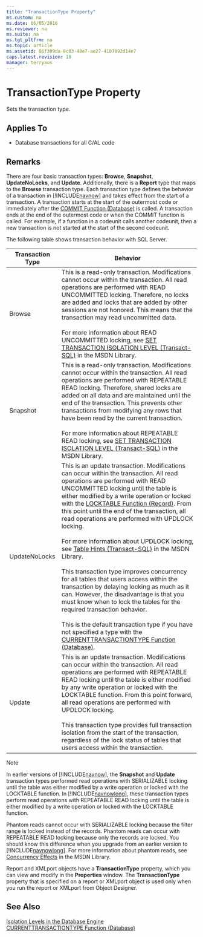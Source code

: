 ```yaml
---
title: "TransactionType Property"
ms.custom: na
ms.date: 06/05/2016
ms.reviewer: na
ms.suite: na
ms.tgt_pltfrm: na
ms.topic: article
ms.assetid: 06f309da-8c03-48e7-ae27-4107092d14e7
caps.latest.revision: 18
manager: terryaus
---
```

# TransactionType Property
Sets the transaction type.  
  
## Applies To  
  
-   Database transactions for all C\/AL code  
  
## Remarks  
 There are four basic transaction types: **Browse**, **Snapshot**, **UpdateNoLocks**, and **Update**. Additionally, there is a **Report** type that maps to the **Browse** transaction type. Each transaction type defines the behavior of a transaction in [!INCLUDE[navnow](../dynamics-nav/includes/navnow_md.md)] and takes effect from the start of a transaction. A transaction starts at the start of the outermost code or immediately after the [COMMIT Function \(Database\)](../dynamics-nav/COMMIT-Function--Database-.md) is called. A transaction ends at the end of the outermost code or when the COMMIT function is called. For example, if a function in a codeunit calls another codeunit, then a new transaction is not started at the start of the second codeunit.  
  
 The following table shows transaction behavior with SQL Server.  
  
|**Transaction Type**|**Behavior**|  
|--------------------------|------------------|  
|Browse|This is a read\-only transaction. Modifications cannot occur within the transaction. All read operations are performed with READ UNCOMMITTED locking. Therefore, no locks are added and locks that are added by other sessions are not honored. This means that the transaction may read uncommitted data.<br /><br /> For more information about READ UNCOMMITTED locking, see [SET TRANSACTION ISOLATION LEVEL \(Transact\-SQL\)](http://go.microsoft.com/fwlink/?LinkId=251872) in the MSDN Library.|  
|Snapshot|This is a read\-only transaction. Modifications cannot occur within the transaction. All read operations are performed with REPEATABLE READ locking. Therefore, shared locks are added on all data and are maintained until the end of the transaction. This prevents other transactions from modifying any rows that have been read by the current transaction.<br /><br /> For more information about REPEATABLE READ locking, see [SET TRANSACTION ISOLATION LEVEL \(Transact\-SQL\)](http://go.microsoft.com/fwlink/?LinkId=251872) in the MSDN Library.|  
|UpdateNoLocks|This is an update transaction. Modifications can occur within the transaction. All read operations are performed with READ UNCOMMITTED locking until the table is either modified by a write operation or locked with the [LOCKTABLE Function \(Record\)](../dynamics-nav/LOCKTABLE-Function--Record-.md). From this point until the end of the transaction, all read operations are performed with UPDLOCK locking.<br /><br /> For more information about UPDLOCK locking, see [Table Hints \(Transact\-SQL\)](http://go.microsoft.com/fwlink/?LinkId=251875) in the MSDN Library.<br /><br /> This transaction type improves concurrency for all tables that users access within the transaction by delaying locking as much as it can. However, the disadvantage is that you must know when to lock the tables for the required transaction behavior.<br /><br /> This is the default transaction type if you have not specified a type with the [CURRENTTRANSACTIONTYPE Function \(Database\)](../dynamics-nav/CURRENTTRANSACTIONTYPE-Function--Database-.md).|  
|Update|This is an update transaction. Modifications can occur within the transaction. All read operations are performed with REPEATABLE READ locking until the table is either modified by any write operation or locked with the LOCKTABLE function. From this point forward, all read operations are performed with UPDLOCK locking.<br /><br /> This transaction type provides full transaction isolation from the start of the transaction, regardless of the lock status of tables that users access within the transaction.|  
  
> [!NOTE]  
>  In earlier versions of [!INCLUDE[navnow](../dynamics-nav/includes/navnow_md.md)], the **Snapshot** and **Update** transaction types performed read operations with SERIALIZABLE locking until the table was either modified by a write operation or locked with the LOCKTABLE function. In [!INCLUDE[navnowlong](../dynamics-nav/includes/navnowlong_md.md)], these transaction types perform read operations with REPEATABLE READ locking until the table is either modified by a write operation or locked with the LOCKTABLE function.  
>   
>  Phantom reads cannot occur with SERIALIZABLE locking because the filter range is locked instead of the records. Phantom reads can occur with REPEATABLE READ locking because only the records are locked. You should know this difference when you upgrade from an earlier version to [!INCLUDE[navnowlong](../dynamics-nav/includes/navnowlong_md.md)]. For more information about phantom reads, see [Concurrency Effects](http://go.microsoft.com/fwlink/?LinkId=251936) in the MSDN Library.  
  
 Report and XMLport objects have a **TransactionType** property, which you can view and modify in the **Properties** window. The **TransactionType** property that is specified on a report or XMLport object is used only when you run the report or XMLport from Object Designer.  
  
## See Also  
 [Isolation Levels in the Database Engine](http://go.microsoft.com/fwlink/?LinkId=251873)   
 [CURRENTTRANSACTIONTYPE Function \(Database\)](../dynamics-nav/CURRENTTRANSACTIONTYPE-Function--Database-.md)